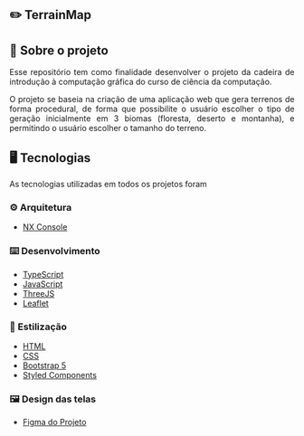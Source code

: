 ## :pencil2: TerrainMap

## :file_folder: Sobre o projeto

<p align="justify">
  Esse repositório tem como finalidade desenvolver o projeto da cadeira de introdução à computação gráfica do curso de ciência da computação.
</p>
<p align="justify">
  O projeto se baseia na criação de uma aplicação web que gera terrenos de forma procedural, de forma que possibilite o usuário escolher o tipo de geração inicialmente em 3 biomas (floresta, deserto e montanha), e permitindo o usuário escolher o tamanho do terreno.
</p>

## :desktop_computer: Tecnologias

As tecnologias utilizadas em todos os projetos foram

### :gear: Arquitetura

- <a href="https://nx.dev/recipes/nx-console">NX Console</a>

### :keyboard: Desenvolvimento

- <a href="https://www.typescriptlang.org">TypeScript</a>
- <a href="https://developer.mozilla.org/en-US/docs/Web/JavaScript">JavaScript</a>
- <a href="https://threejs.org">ThreeJS</a>
- <a href="https://leafletjs.com">Leaflet</a>

### :art: Estilização

- <a href="https://developer.mozilla.org/en-US/docs/Web/HTML">HTML</a>
- <a href="https://developer.mozilla.org/en-US/docs/Web/CSS">CSS</a>
- <a href="https://getbootstrap.com/docs/5.0/getting-started/introduction/">Bootstrap 5</a>
- <a href="https://styled-components.com">Styled Components</a>

### :framed_picture: Design das telas

- <a href="https://www.figma.com/file/TknTfh7qs9neG7AbgT4seG/Procedural-Render?node-id=0%3A1&t=ezZdxKeLdofJ4jm1-1" />Figma do Projeto</a>
